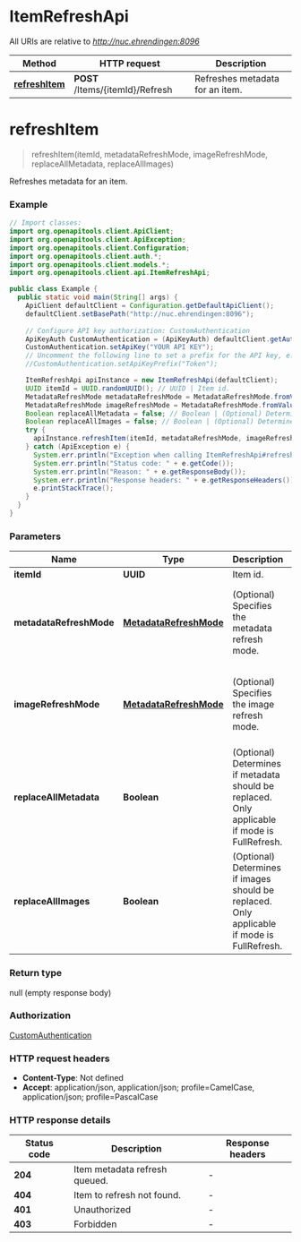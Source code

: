 # ItemRefreshApi

All URIs are relative to *http://nuc.ehrendingen:8096*

| Method | HTTP request | Description |
|------------- | ------------- | -------------|
| [**refreshItem**](ItemRefreshApi.md#refreshItem) | **POST** /Items/{itemId}/Refresh | Refreshes metadata for an item. |


<a id="refreshItem"></a>
# **refreshItem**
> refreshItem(itemId, metadataRefreshMode, imageRefreshMode, replaceAllMetadata, replaceAllImages)

Refreshes metadata for an item.

### Example
```java
// Import classes:
import org.openapitools.client.ApiClient;
import org.openapitools.client.ApiException;
import org.openapitools.client.Configuration;
import org.openapitools.client.auth.*;
import org.openapitools.client.models.*;
import org.openapitools.client.api.ItemRefreshApi;

public class Example {
  public static void main(String[] args) {
    ApiClient defaultClient = Configuration.getDefaultApiClient();
    defaultClient.setBasePath("http://nuc.ehrendingen:8096");
    
    // Configure API key authorization: CustomAuthentication
    ApiKeyAuth CustomAuthentication = (ApiKeyAuth) defaultClient.getAuthentication("CustomAuthentication");
    CustomAuthentication.setApiKey("YOUR API KEY");
    // Uncomment the following line to set a prefix for the API key, e.g. "Token" (defaults to null)
    //CustomAuthentication.setApiKeyPrefix("Token");

    ItemRefreshApi apiInstance = new ItemRefreshApi(defaultClient);
    UUID itemId = UUID.randomUUID(); // UUID | Item id.
    MetadataRefreshMode metadataRefreshMode = MetadataRefreshMode.fromValue("None"); // MetadataRefreshMode | (Optional) Specifies the metadata refresh mode.
    MetadataRefreshMode imageRefreshMode = MetadataRefreshMode.fromValue("None"); // MetadataRefreshMode | (Optional) Specifies the image refresh mode.
    Boolean replaceAllMetadata = false; // Boolean | (Optional) Determines if metadata should be replaced. Only applicable if mode is FullRefresh.
    Boolean replaceAllImages = false; // Boolean | (Optional) Determines if images should be replaced. Only applicable if mode is FullRefresh.
    try {
      apiInstance.refreshItem(itemId, metadataRefreshMode, imageRefreshMode, replaceAllMetadata, replaceAllImages);
    } catch (ApiException e) {
      System.err.println("Exception when calling ItemRefreshApi#refreshItem");
      System.err.println("Status code: " + e.getCode());
      System.err.println("Reason: " + e.getResponseBody());
      System.err.println("Response headers: " + e.getResponseHeaders());
      e.printStackTrace();
    }
  }
}
```

### Parameters

| Name | Type | Description  | Notes |
|------------- | ------------- | ------------- | -------------|
| **itemId** | **UUID**| Item id. | |
| **metadataRefreshMode** | [**MetadataRefreshMode**](.md)| (Optional) Specifies the metadata refresh mode. | [optional] [default to None] [enum: None, ValidationOnly, Default, FullRefresh] |
| **imageRefreshMode** | [**MetadataRefreshMode**](.md)| (Optional) Specifies the image refresh mode. | [optional] [default to None] [enum: None, ValidationOnly, Default, FullRefresh] |
| **replaceAllMetadata** | **Boolean**| (Optional) Determines if metadata should be replaced. Only applicable if mode is FullRefresh. | [optional] [default to false] |
| **replaceAllImages** | **Boolean**| (Optional) Determines if images should be replaced. Only applicable if mode is FullRefresh. | [optional] [default to false] |

### Return type

null (empty response body)

### Authorization

[CustomAuthentication](../README.md#CustomAuthentication)

### HTTP request headers

 - **Content-Type**: Not defined
 - **Accept**: application/json, application/json; profile=CamelCase, application/json; profile=PascalCase

### HTTP response details
| Status code | Description | Response headers |
|-------------|-------------|------------------|
| **204** | Item metadata refresh queued. |  -  |
| **404** | Item to refresh not found. |  -  |
| **401** | Unauthorized |  -  |
| **403** | Forbidden |  -  |

